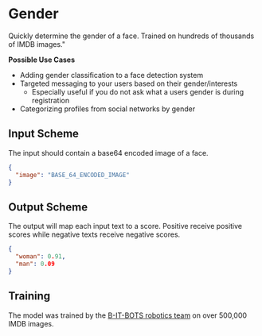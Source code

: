 # Gender
Quickly determine the gender of a face. Trained on hundreds of thousands of IMDB images."

**Possible Use Cases**
  * Adding gender classification to a face detection system
  * Targeted messaging to your users based on their gender/interests
    * Especially useful if you do not ask what a users gender is during registration
  * Categorizing profiles from social networks by gender


## Input Scheme
The input should contain a base64 encoded image of a face. 
``` json
{
  "image": "BASE_64_ENCODED_IMAGE"
}
```

## Output Scheme
The output will map each input text to a score. Positive receive positive scores while negative texts receive negative 
scores. 
 
``` json
{
  "woman": 0.91,
  "man": 0.09
}
```


## Training
The model was trained by the [B-IT-BOTS robotics team][1] on over 500,000 IMDB images. 


[1]: https://mas-group.inf.h-brs.de/?page_id=622
